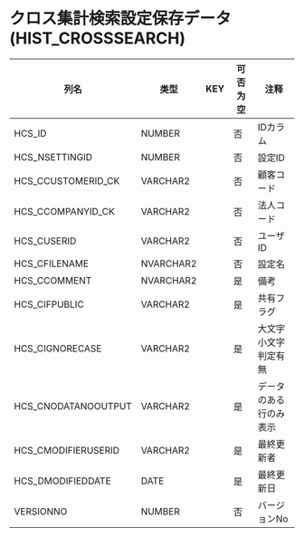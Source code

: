 # クロス集計検索設定保存データ(HIST_CROSSSEARCH)
| 列名   | 类型   | KEY  | 可否为空 | 注释   |
| ---- | ---- | ---- | ---- | ---- |
|HCS_ID|NUMBER||否|IDカラム|
|HCS_NSETTINGID|NUMBER||否|設定ID|
|HCS_CCUSTOMERID_CK|VARCHAR2||否|顧客コード|
|HCS_CCOMPANYID_CK|VARCHAR2||否|法人コード|
|HCS_CUSERID|VARCHAR2||否|ユーザID|
|HCS_CFILENAME|NVARCHAR2||否|設定名|
|HCS_CCOMMENT|NVARCHAR2||是|備考|
|HCS_CIFPUBLIC|VARCHAR2||是|共有フラグ|
|HCS_CIGNORECASE|VARCHAR2||是|大文字小文字判定有無|
|HCS_CNODATANOOUTPUT|VARCHAR2||是|データのある行のみ表示|
|HCS_CMODIFIERUSERID|VARCHAR2||是|最終更新者|
|HCS_DMODIFIEDDATE|DATE||是|最終更新日|
|VERSIONNO|NUMBER||否|バージョンNo|
